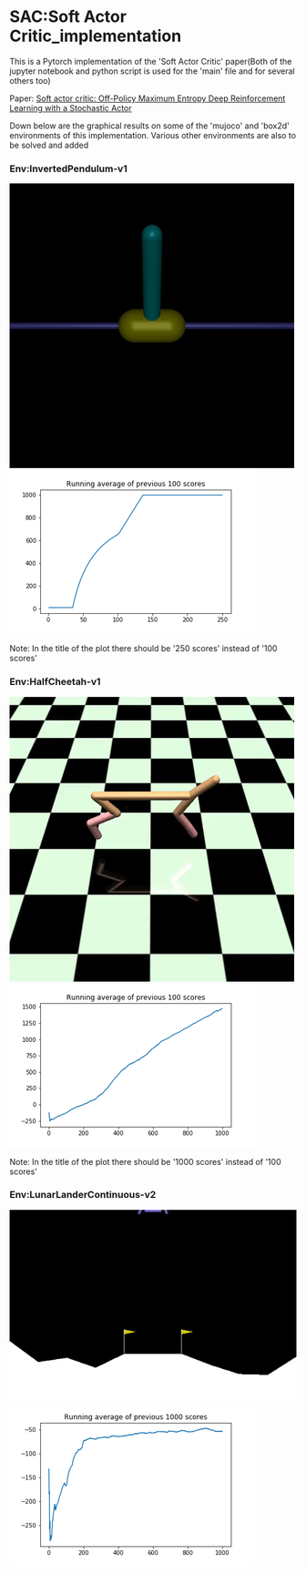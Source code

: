 # SAC:Soft Actor Critic_implementation

This is a Pytorch implementation of the 'Soft Actor Critic' paper(Both of the jupyter notebook and python script is used for the 'main' file and for several others too)

Paper: [Soft actor critic: Off-Policy Maximum Entropy Deep Reinforcement Learning with a Stochastic Actor](https://arxiv.org/abs/1801.01290)


Down below are the graphical results on some of the 'mujoco' and 'box2d' environments of this implementation. Various other environments are also to be solved and added

### Env:InvertedPendulum-v1 
![](https://github.com/RUFFY-369/SAC_implementation/blob/master/temp/video/inverted_pendulum/openaigym.video.0.29396.video000225.gif) ![](https://github.com/RUFFY-369/SAC_implementation/blob/master/plots/Inverted_pendulum.png)

Note: In the title of the plot there should be '250 scores' instead of '100 scores'

### Env:HalfCheetah-v1 
![](https://github.com/RUFFY-369/SAC_implementation/blob/master/temp/video/half_cheetah/openaigym.video.0.36576.video000975.gif) ![](https://github.com/RUFFY-369/SAC_implementation/blob/master/plots/HalfCheetah-v1.png)

Note: In the title of the plot there should be '1000 scores' instead of '100 scores'

### Env:LunarLanderContinuous-v2 
![](https://github.com/RUFFY-369/SAC_implementation/blob/master/temp/video/Lunar_lander_cont-v2/openaigym.video.0.29980.video000975.gif)![](https://github.com/RUFFY-369/SAC_implementation/blob/master/plots/LunarLanderContinuous-v2.png)






